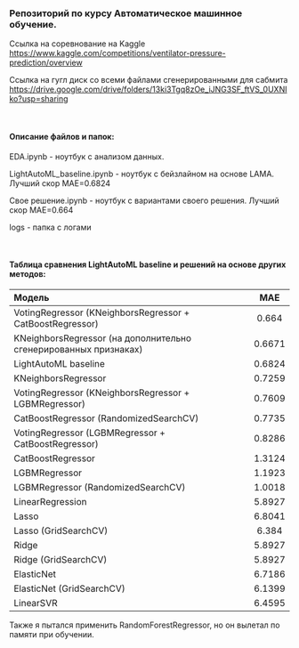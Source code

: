### Репозиторий по курсу Автоматическое машинное обучение.

Ссылка на соревнование на Kaggle
https://www.kaggle.com/competitions/ventilator-pressure-prediction/overview

Ссылка на гугл диск со всеми файлами сгенерированными для сабмита 
https://drive.google.com/drive/folders/13ki3Tgq8zOe_iJNG3SF_ftVS_0UXNIko?usp=sharing

$~~~~~~~~~$

#### Описание файлов и папок:

EDA.ipynb - ноутбук с анализом данных.

LightAutoML_baseline.ipynb - ноутбук с бейзлайном на основе LAMA. Лучший скор MAE=0.6824

Свое решение.ipynb - ноутбук с вариантами своего решения. Лучший скор MAE=0.664

logs - папка с логами

$~~~~~~~~~$

#### Таблица сравнения LightAutoML baseline и решений на основе других методов:

| Модель                                                            | MAE                 |
| :-----------------------------------------------------------------|:-------------------:|
| VotingRegressor (KNeighborsRegressor + CatBoostRegressor)         | 0.664               | 
| KNeighborsRegressor (на дополнительно сгенерированных признаках)  | 0.6671              | 
| LightAutoML baseline                                              | 0.6824              | 
| KNeighborsRegressor                                               | 0.7259              |
| VotingRegressor (KNeighborsRegressor + LGBMRegressor)             | 0.7609              |
| CatBoostRegressor (RandomizedSearchCV)                            | 0.7735              |
| VotingRegressor (LGBMRegressor + CatBoostRegressor)               | 0.8286              | 
| CatBoostRegressor                                                 | 1.3124              |
| LGBMRegressor                                                     | 1.1923              |
| LGBMRegressor (RandomizedSearchCV)                                | 1.0018              |
| LinearRegression                                                  | 5.8927              |
| Lasso                                                             | 6.8041              |
| Lasso (GridSearchCV)                                              | 6.384               |
| Ridge                                                             | 5.8927              |
| Ridge (GridSearchCV)                                              | 5.8927              |
| ElasticNet                                                        | 6.7186              | 
| ElasticNet (GridSearchCV)                                         | 6.1399              |
| LinearSVR                                                         | 6.4595              |


Также я пытался применить RandomForestRegressor, но он вылетал по памяти при обучении.




